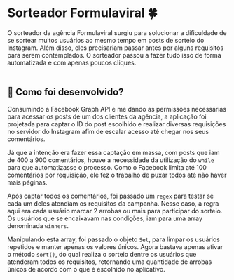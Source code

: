 # Sorteador Formulaviral 🍀

O sorteador da agência Formulaviral surgiu para solucionar a dificuldade de se sortear muitos usuários ao mesmo tempo em posts de sorteio do Instagram. Além disso, eles precisariam passar antes por alguns requisitos para serem contemplados. O sorteador passou a fazer tudo isso de forma automatizada e com apenas poucos cliques.
<br>
<br>

## 🍜 Como foi desenvolvido?
Consumindo a Facebook Graph API e me dando as permissões necessárias para acessar os posts de um dos clientes da agência, a aplicação foi projetada para captar o ID do post escolhido e realizar diversas requisições no servidor do Instagram afim de escalar acesso até chegar nos seus comentários.

Já que a intenção era fazer essa captação em massa, com posts que iam de 400 a 900 comentários, houve a necessidade da utilização do `while` para que automatizasse o processo. Como o Facebook limita até 100 comentários por requisição, ele fez o trabalho de puxar todos até não haver mais páginas. 

Após captar todos os comentários, foi passado um `regex` para testar se cada um deles atendiam os requisitos da campanha. Nesse caso, a regra aqui era cada usuário marcar 2 arrobas ou mais para participar do sorteio. Os usuários que se encaixavam nas condições, iam para uma array denominada `winners`. 

Manipulando esta array, foi passado o objeto `Set`, para limpar os usuários repetidos e manter apenas os valores únicos. Agora bastava apenas ativar o método `sort()`, do qual realiza o sorteio dentre os usuários que atenderam todos os requisitos, retornando uma quantidade de arrobas únicos de acordo com o que é escolhido no aplicativo.   

